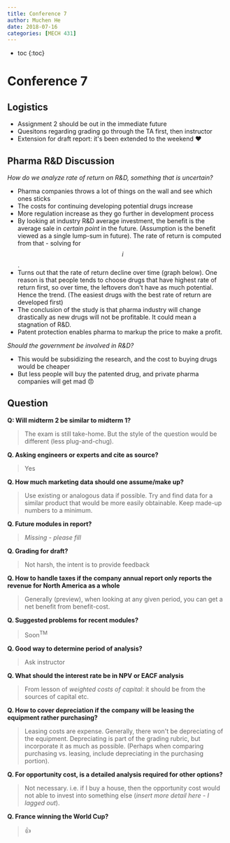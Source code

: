 ```yaml
---
title: Conference 7
author: Muchen He
date: 2018-07-16
categories: [MECH 431]
---
```




- toc
{:toc}

# Conference 7

## Logistics

- Assignment 2 should be out in the immediate future
- Quesitons regarding grading go through the TA first, then instructor
- Extension for draft report: it's been extended to the weekend :heart:



## Pharma R&D Discussion

*How do we analyze rate of return on R&D, something that is uncertain?*

- Pharma companies throws a lot of things on the wall and see which ones sticks
- The costs for continuing developing potential drugs increase
- More regulation increase as they go further in development process
- By looking at industry R&D average investment, the benefit is the average sale in *certain point* in the future. (Assumption is the benefit viewed as a single lump-sum in future). The rate of return is computed from that - solving for $$i$$.
- Turns out that the rate of return decline over time (graph below). One reason is that people tends to choose drugs that have highest rate of return first, so over time, the leftovers don't have as much potential. Hence the trend. (The easiest drugs with the best rate of return are developed first)
- The conclusion of the study is that pharma industry will change drastically as new drugs will not be profitable. It could mean a stagnation of R&D.
- Patent protection enables pharma to markup the price to make a profit.



*Should the government be involved in R&D?*

- This would be subsidizing the research, and the cost to buying drugs would be cheaper
- But less people will buy the patented drug, and private pharma companies will get mad :angry:





## Question

**Q: Will midterm 2 be similar to midterm 1?**

> The exam is still take-home. But the style of the question would be different (less plug-and-chug).

**Q. Asking engineers or experts and cite as source?**

> Yes

**Q. How much marketing data should one assume/make up?**

> Use existing or analogous data if possible. Try and find data for a similar product that would be more easily obtainable. Keep made-up numbers to a minimum.

**Q. Future modules in report?**

> *Missing - please fill*

**Q. Grading for draft?**

> Not harsh, the intent is to provide feedback

**Q. How to handle taxes if the company annual report only reports the revenue for North America as a whole**

> Generally (preview), when looking at any given period, you can get a net benefit from benefit-cost.

**Q. Suggested problems for recent modules?**

> Soon<sup>TM</sup>

**Q. Good way to determine period of analysis?**

> Ask instructor

**Q. What should the interest rate be in NPV or EACF analysis**

> From lesson of *weighted costs of capital*: it should be from the sources of capital etc.

**Q. How to cover depreciation if the company will be leasing the equipment rather purchasing?**

> Leasing costs are expense. Generally, there won't be depreciating of the equipment. Depreciating is part of the grading rubric, but incorporate it as much as possible. (Perhaps when comparing purchasing vs. leasing, include depreciating in the purchasing portion).

**Q. For opportunity cost, is a detailed analysis required for other options?**

> Not necessary. i.e. if I buy a house, then the opportunity cost would not able to invest into something else (*insert more detail here - I lagged out*).

**Q. France winning the World Cup?**

> :thumbsup:
